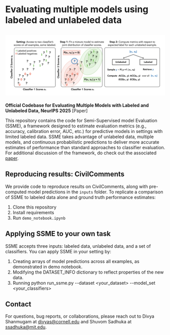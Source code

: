 # Evaluating multiple models using labeled and unlabeled data

![SSME Diagram](./explainer.png)
---

**Official Codebase for Evaluating Multiple Models with Labeled and Unlabeled Data, NeurIPS 2025** [Paper]

This repository contains the code for Semi-Supervised model Evaluation (SSME), a framework designed to estimate evaluation metrics (e.g., accuracy, calibration error, AUC, etc.) for predictive models in settings with limited labeled data.
SSME takes advantage of unlabeled data, multiple models, and continuous probabilistic predictions to deliver more accurate estimates of performance
than standard approaches to classifier evaluation. For additional discussion of the framework, do check out the associated [paper](https://arxiv.org/abs/2501.11866).

## Reproducing results: CivilComments

We provide code to reproduce results on CivilComments, along with pre-computed model predictions in the `inputs` folder. To replicate a comparison of SSME to labeled data alone and ground truth performance estimates: 

1. Clone this repository
2. Install requirements 
3. Run `demo_notebook.ipynb`

## Applying SSME to your own task 

SSME accepts three inputs: labeled data, unlabeled data, and a set of classifiers. You can apply SSME in your setting by:

1. Creating arrays of model predictions across all examples, as demonstrated in demo notebook.
2. Modifying the DATASET_INFO dictionary to reflect properties of the new data.
3. Running python run_ssme.py --dataset <your_dataset> --model_set <your_classifiers> 

## Contact

For questions, bug reports, or collaborations, please reach out to Divya Shanmugam at [divyas@cornell.edu](mailto:divyas@cornell.edu) and Shuvom Sadhuka at [ssadhuka@mit.edu](mailto:ssadhuka@mit.edu).

